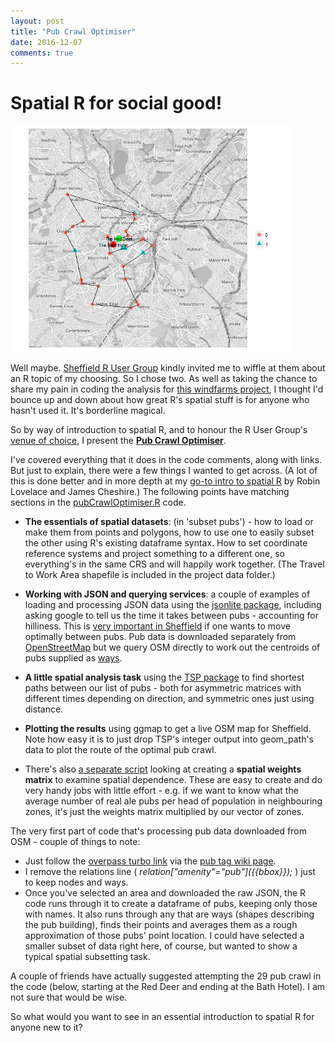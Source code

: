 ```yaml
---
layout: post
title: "Pub Crawl Optimiser"
date: 2016-12-07
comments: true
---
```




# Spatial R for social good!

<img class="blogimg" src="https://raw.githubusercontent.com/DanOlner/optimalPubCrawl/master/images/optimal.png" width="450"/>

Well maybe. [Sheffield R User Group](http://sheffieldr.github.io/) kindly invited me to wiffle at them about an R topic of my choosing. So I chose two. As well as taking the chance to share my pain in coding the analysis for [this windfarms project](http://www.climatexchange.org.uk/reducing-emissions/impact-wind-farms-property-prices/), I thought I'd bounce up and down about how great R's spatial stuff is for anyone who hasn't used it. It's borderline magical.

So by way of introduction to spatial R, and to honour the R User Group's [venue of choice](http://www.red-deer-sheffield.co.uk/), I present the **[Pub Crawl Optimiser](https://github.com/DanOlner/optimalPubCrawl)**.

I've covered everything that it does in the code comments, along with links. But just to explain, there were a few things I wanted to get across. (A lot of this is done better and in more depth at my [go-to intro to spatial R](https://cran.r-project.org/doc/contrib/intro-spatial-rl.pdf) by Robin Lovelace and James Cheshire.) The following points have matching sections in the [pubCrawlOptimiser.R](https://github.com/DanOlner/optimalPubCrawl/blob/master/pubCrawlOptimiser.R) code.

* **The essentials of spatial datasets**: (in 'subset pubs') - how to load or make them from points and polygons, how to use one to easily subset the other using R's existing dataframe syntax. How to set coordinate reference systems and project something to a different one, so everything's in the same CRS and will happily work together. (The Travel to Work Area shapefile is included in the project data folder.)

* **Working with JSON and querying services**: a couple of examples of loading and processing JSON data using the [jsonlite package](https://cran.r-project.org/web/packages/jsonlite/index.html), including asking google to tell us the time it takes between pubs - accounting for hilliness. This is [very important in Sheffield](http://mdfs.net/Docs/Sheffield/Hills/) if one wants to move optimally between pubs. Pub data is downloaded separately from [OpenStreetMap](http://wiki.openstreetmap.org/wiki/Tag:amenity%3Dpub) but we query OSM directly to work out the centroids of pubs supplied as [ways](http://wiki.openstreetmap.org/wiki/Way).

* **A little spatial analysis task** using the [TSP package](https://cran.r-project.org/web/packages/TSP/index.html) to find shortest paths between our list of pubs - both for asymmetric matrices with different times depending on direction, and symmetric ones just using distance.

* **Plotting the results** using ggmap to get a live OSM map for Sheffield. Note how easy it is to just drop TSP's integer output into geom_path's data to plot the route of the optimal pub crawl.

* There's also [a separate script](https://github.com/DanOlner/optimalPubCrawl/blob/master/realAlePubs_spatialDependence.R) looking at creating a **spatial weights matrix** to examine spatial dependence. These are easy to create and do very handy jobs with little effort - e.g. if we want to know what the average number of real ale pubs per head of population in neighbouring zones, it's just the weights matrix multiplied by our vector of zones.

The very first part of code that's processing pub data downloaded from OSM - couple of things to note:

* Just follow the [overpass turbo link](http://overpass-turbo.eu/) via the [pub tag wiki page](http://wiki.openstreetmap.org/wiki/Tag:amenity%3Dpub).
* I remove the relations line ( *relation\["amenity"="pub"\]({{bbox}});* ) just to keep nodes and ways.
* Once you've selected an area and downloaded the raw JSON, the R code runs through it to create a dataframe of pubs, keeping only those with names. It also runs through any that are ways (shapes describing the pub building), finds their points and averages them as a rough approximation of those pubs' point location. I could have selected a smaller subset of data right here, of course, but wanted to show a typical spatial subsetting task.

A couple of friends have actually suggested attempting the 29 pub crawl in the code (below, starting at the Red Deer and ending at the Bath Hotel). I am not sure that would be wise.

So what would you want to see in an essential introduction to spatial R for anyone new to it?

